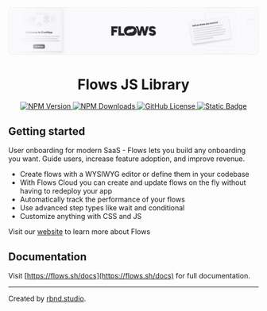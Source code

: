 <p align="center">
  <img alt="Flows banner" src="./docs/github-banner.png">
</p>
<h1 align="center">Flows JS Library</h1>

<p align="center">
  <a href="https://www.npmjs.com/package/@flows/js">
    <img alt="NPM Version" src="https://img.shields.io/npm/v/%40flows%2Fjs">
  </a>
  <a href="https://www.npmjs.com/package/@flows/js">
    <img alt="NPM Downloads" src="https://img.shields.io/npm/dt/%40flows%2Fjs">
  </a>
  <a href="https://github.com/RBND-studio/flows-js">
    <img alt="GitHub License" src="https://img.shields.io/github/license/RBND-studio/flows-js">
  </a>
  <a href="https://flows.sh/join-slack">
    <img alt="Static Badge" src="https://img.shields.io/badge/Join_the_community-grey?logo=slack"">
  </a>

</p>

## Getting started

User onboarding for modern SaaS - Flows lets you build any onboarding you want. Guide users, increase feature adoption, and improve revenue.

- Create flows with a WYSIWYG editor or define them in your codebase
- With Flows Cloud you can create and update flows on the fly without having to redeploy your app
- Automatically track the performance of your flows
- Use advanced step types like wait and conditional
- Customize anything with CSS and JS

Visit our [website](https://flows.sh) to learn more about Flows

## Documentation

Visit [https://flows.sh/docs](https://flows.sh/docs) for full documentation.

---

Created by [rbnd.studio](https://rbnd.studio/).
